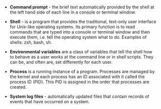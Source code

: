 * **Command prompt** - the brief text automatically provided by the shell at the left hand side of each line in a console or terminal window.

* **Shell** - is a program that provides the traditional, text-only user interface for Unix-like operating systems. Its primary function is to read commands that are typed into a console or terminal window and then execute them, i.e. tell the operating system what to do. Examples of shells: zsh, bash, sh.

* **Environmental variables** are a class of variables that tell the shell how to behave as a user works at the command line or in shell scripts. They can be, and often are, set differently for each user.

* **Process** is a running instance of a program. Processes are managed by the kernel and each process has an ID associated with it called the process ID (PID). This PID is assigned in the order that processes are created.

* **System log files** - automatically updated files that contain records of events that have occurred on a system.

